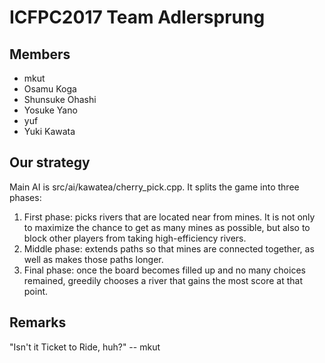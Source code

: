 # ICFPC2017 Team Adlersprung

## Members
- mkut
- Osamu Koga
- Shunsuke Ohashi
- Yosuke Yano
- yuf
- Yuki Kawata

## Our strategy
Main AI is src/ai/kawatea/cherry_pick.cpp. It splits the game into three phases:

1. First phase: picks rivers that are located near from mines. It is not only to maximize the chance to get as many
   mines as possible, but also to block other players from taking high-efficiency rivers.
2. Middle phase: extends paths so that mines are connected together, as well as makes those paths longer.
3. Final phase: once the board becomes filled up and no many choices remained, greedily chooses a river that gains the
   most score at that point.

## Remarks
"Isn't it Ticket to Ride, huh?" -- mkut
